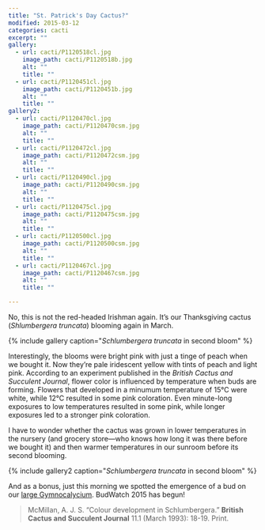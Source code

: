 ```yaml
---
title: "St. Patrick's Day Cactus?"
modified: 2015-03-12
categories: cacti
excerpt: ""
gallery:
  - url: cacti/P1120518cl.jpg
    image_path: cacti/P1120518b.jpg
    alt: ""
    title: ""
  - url: cacti/P1120451cl.jpg
    image_path: cacti/P1120451b.jpg
    alt: ""
    title: ""
gallery2:
  - url: cacti/P1120470cl.jpg
    image_path: cacti/P1120470csm.jpg
    alt: ""
    title: ""
  - url: cacti/P1120472cl.jpg
    image_path: cacti/P1120472csm.jpg
    alt: ""
    title: ""
  - url: cacti/P1120490cl.jpg
    image_path: cacti/P1120490csm.jpg
    alt: ""
    title: ""
  - url: cacti/P1120475cl.jpg
    image_path: cacti/P1120475csm.jpg
    alt: ""
    title: ""
  - url: cacti/P1120500cl.jpg
    image_path: cacti/P1120500csm.jpg
    alt: ""
    title: ""
  - url: cacti/P1120467cl.jpg
    image_path: cacti/P1120467csm.jpg
    alt: ""
    title: ""

---
```


No, this is not the red-headed Irishman again. It’s our Thanksgiving cactus (*Shlumbergera truncata*) blooming again in March.

{% include gallery caption="*Schlumbergera truncata* in second bloom" %}

Interestingly, the blooms were bright pink with just a tinge of peach when we bought it. Now they’re pale iridescent yellow with tints of peach and light pink. According to an experiment published in the *British Cactus and Succulent Journal*, flower color is influenced by temperature when buds are forming. Flowers that developed in a minumum temperature of 15°C were white, while 12°C resulted in some pink coloration. Even minute-long exposures to low temperatures resulted in some pink, while longer exposures led to a stronger pink coloration.

I have to wonder whether the cactus was grown in lower temperatures in the nursery (and grocery store—who knows how long it was there before we bought it) and then warmer temperatures in our sunroom before its second blooming.

{% include gallery2 caption="*Schlumbergera truncata* in second bloom" %}

And as a bonus, just this morning we spotted the emergence of a bud on our [large Gymnocalycium](/cacti/first-time-bloomer). BudWatch 2015 has begun!



> McMillan, A. J. S. “Colour development in Schlumbergera.” **British Cactus and Succulent Journal** 11.1 (March 1993): 18-19. Print.